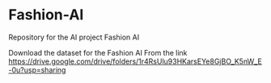 # Fashion-AI
Repository for the AI project Fashion AI

Download the dataset for the Fashion AI From the link
https://drive.google.com/drive/folders/1r4RsUlu93HKarsEYe8GjBO_K5nW_E-0u?usp=sharing
